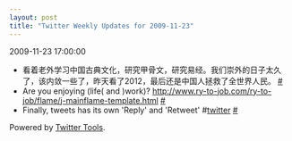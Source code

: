 ```yaml
---
layout: post
title: "Twitter Weekly Updates for 2009-11-23"
---
```


<p class='meta'>2009-11-23 17:00:00</p>

<ul class="aktt_tweet_digest">
	<li>看着老外学习中国古典文化，研究甲骨文，研究易经。我们崇外的日子太久了，该内敛一些了，昨天看了2012，最后还是中国人拯救了全世界人民。 <a href="http://twitter.com/Joshua_C/statuses/5974127427">#</a></li>
	<li>Are you enjoying (life( and )work)? <a href="http://www.ry-to-job.com/ry-to-job/flame/j-mainflame-template.html" rel="nofollow">http://www.ry-to-job.com/ry-to-job/flame/j-mainflame-template.html</a> <a href="http://twitter.com/Joshua_C/statuses/5882098738">#</a></li>
	<li>Finally, tweets has its own &#39;Reply&#39; and &#39;Retweet&#39; #<a href="http://search.twitter.com/search?q=%23twitter">twitter</a> <a href="http://twitter.com/Joshua_C/statuses/5797626254">#</a></li>
</ul>
<p class="aktt_credit">Powered by <a href="http://alexking.org/projects/wordpress">Twitter Tools</a>.</p>